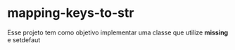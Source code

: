 # mapping-keys-to-str
Esse projeto tem como objetivo implementar uma classe que utilize __missing__  e setdefaut 
